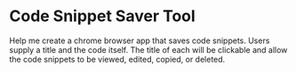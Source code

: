 # Code Snippet Saver Tool

Help me create a chrome browser app that saves code snippets. Users supply a title and the code itself. The title of each will be clickable and allow the code snippets to be viewed, edited, copied, or deleted.

